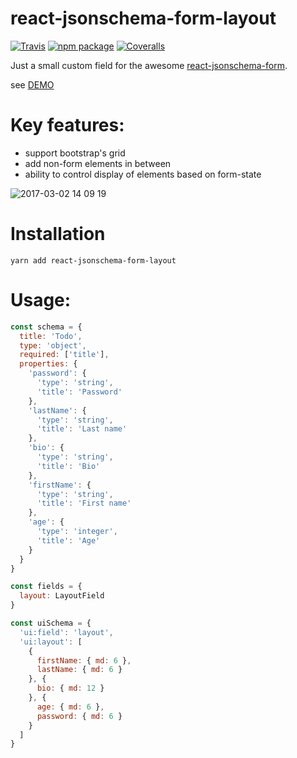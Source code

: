 # react-jsonschema-form-layout

[![Travis][build-badge]][build]
[![npm package][npm-badge]][npm]
[![Coveralls][coveralls-badge]][coveralls]

Just a small custom field for the awesome [react-jsonschema-form](https://github.com/mozilla-services/react-jsonschema-form).

see [DEMO](https://audibene-labs.github.io/react-jsonschema-form-layout/demo/dist/index.html)

# Key features:

* support bootstrap's grid
* add non-form elements in between
* ability to control display of elements based on form-state

[build-badge]: https://img.shields.io/travis/audibene-labs/react-jsonschema-form-layout/master.png?style=flat-square
[build]: https://travis-ci.org/audibene-labs/react-jsonschema-form-layout

[npm-badge]: https://img.shields.io/npm/v/npm-package.png?style=flat-square
[npm]: https://www.npmjs.org/package/npm-package

[coveralls-badge]: https://img.shields.io/coveralls/audibene-labs/react-jsonschema-form-layout/master.png?style=flat-square
[coveralls]: https://coveralls.io/github/audibene-labs/react-jsonschema-form-layout


![2017-03-02 14 09 19](https://cloud.githubusercontent.com/assets/179281/23513296/ce427434-ff63-11e6-8cfd-d3d3ae8467bd.gif)


# Installation

```
yarn add react-jsonschema-form-layout
```

# Usage:

```javascript
const schema = {
  title: 'Todo',
  type: 'object',
  required: ['title'],
  properties: {
    'password': {
      'type': 'string',
      'title': 'Password'
    },
    'lastName': {
      'type': 'string',
      'title': 'Last name'
    },
    'bio': {
      'type': 'string',
      'title': 'Bio'
    },
    'firstName': {
      'type': 'string',
      'title': 'First name'
    },
    'age': {
      'type': 'integer',
      'title': 'Age'
    }
  }
}

const fields = {
  layout: LayoutField
}

const uiSchema = {
  'ui:field': 'layout',
  'ui:layout': [
    {
      firstName: { md: 6 },
      lastName: { md: 6 }
    }, {
      bio: { md: 12 }
    }, {
      age: { md: 6 },
      password: { md: 6 }
    }
  ]
}
```
